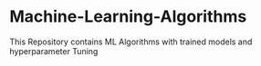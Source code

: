 # Machine-Learning-Algorithms
This Repository contains ML Algorithms with trained models and hyperparameter Tuning
